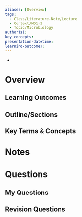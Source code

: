```yaml
---
aliases: [Overview]
tags:
  - Class/Literature-Note/Lecture
  - Context/MD1-2
  - Topic/Microbiology
author(s): 
key_concepts: 
presentation-datetime: 
learning-outcomes:
---
```


- 
# Overview
## Learning Outcomes

## Outline/Sections

## Key Terms & Concepts


# Notes


# Questions

## My Questions
## Revision Questions




